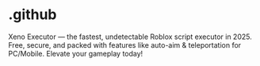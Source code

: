 # .github
Xeno Executor — the fastest, undetectable Roblox script executor in 2025. Free, secure, and packed with features like auto-aim &amp; teleportation for PC/Mobile. Elevate your gameplay today!
